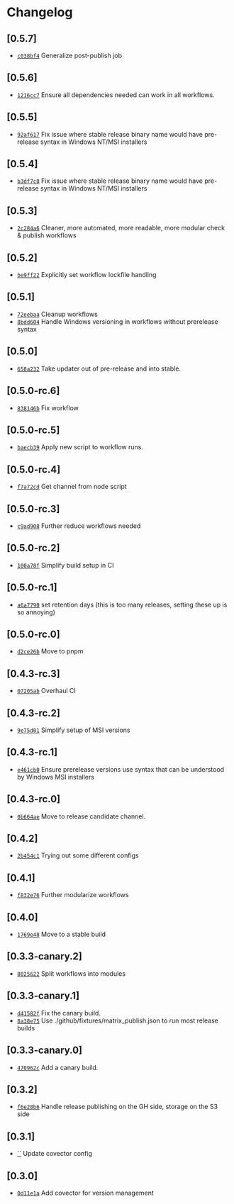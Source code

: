 # Changelog

## \[0.5.7]

- [`c038bf4`](https://github.com/johncarmack1984/my-tauri-updater/commit/c038bf43dd2c26682bfc7699f616cf2065f1635b) Generalize post-publish job

## \[0.5.6]

- [`1216cc7`](https://github.com/johncarmack1984/my-tauri-updater/commit/1216cc706ec27c1f1bd03da437cbef4cef29501b) Ensure all dependencies needed can work in all workflows.

## \[0.5.5]

- [`92af617`](https://github.com/johncarmack1984/my-tauri-updater/commit/92af61722146ae3fa67cb835b91f3572f9527f96) Fix issue where stable release binary name would have pre-release syntax in Windows NT/MSI installers

## \[0.5.4]

- [`b3df7c8`](https://github.com/johncarmack1984/my-tauri-updater/commit/b3df7c88ed9bc3f9259d8865f767e02f3d31e3dc) Fix issue where stable release binary name would have pre-release syntax in Windows NT/MSI installers

## \[0.5.3]

- [`2c284a6`](https://github.com/johncarmack1984/my-tauri-updater/commit/2c284a659e15efd2b386bb92d1f7c31419821025) Cleaner, more automated, more readable, more modular check & publish workflows

## \[0.5.2]

- [`be9ff22`](https://github.com/johncarmack1984/my-tauri-updater/commit/be9ff229e9b89ef194ebba0237b7cddd127aaf1b) Explicitly set workflow lockfile handling

## \[0.5.1]

- [`72eebaa`](https://github.com/johncarmack1984/my-tauri-updater/commit/72eebaa76b6b11f9c5e6faf02d8741498237025a) Cleanup workflows
- [`8bdd604`](https://github.com/johncarmack1984/my-tauri-updater/commit/8bdd604752cc3aae98d7bc679aaff1b18e947c9a) Handle Windows versioning in workflows without prerelease syntax

## \[0.5.0]

- [`658a232`](https://github.com/johncarmack1984/my-tauri-updater/commit/658a232f0d9b6948331206a185cdbf9fd4f16820) Take updater out of pre-release and into stable.

## \[0.5.0-rc.6]

- [`838146b`](https://github.com/johncarmack1984/my-tauri-updater/commit/838146b637f34f27b96692abd9535275d7bccc56) Fix workflow

## \[0.5.0-rc.5]

- [`baecb39`](https://github.com/johncarmack1984/my-tauri-updater/commit/baecb39fea0f1e3e1690f7f7987fc3886fe8d03c) Apply new script to workflow runs.

## \[0.5.0-rc.4]

- [`f7a72cd`](https://github.com/johncarmack1984/my-tauri-updater/commit/f7a72cdbc7a9187e2cdccda56e374780e114cd6c) Get channel from node script

## \[0.5.0-rc.3]

- [`c9ad908`](https://github.com/johncarmack1984/my-tauri-updater/commit/c9ad908a78d2182dadd31456e71fd705a390cb88) Further reduce workflows needed

## \[0.5.0-rc.2]

- [`100a78f`](https://github.com/johncarmack1984/my-tauri-updater/commit/100a78f149b193f2b8e16bc4d63842e29232ce39) Simplify build setup in CI

## \[0.5.0-rc.1]

- [`a6a7790`](https://github.com/johncarmack1984/my-tauri-updater/commit/a6a77903c276e708e12d94a222bd59104f74dd30) set retention days (this is too many releases, setting these up is so annoying)

## \[0.5.0-rc.0]

- [`d2ce26b`](https://github.com/johncarmack1984/my-tauri-updater/commit/d2ce26b4ca4776762f68754960ff52c81af3153b) Move to pnpm

## \[0.4.3-rc.3]

- [`07205ab`](https://github.com/johncarmack1984/my-tauri-updater/commit/07205ab369430b8d1e84ed4042e46445447cc14f) Overhaul CI

## \[0.4.3-rc.2]

- [`9e75d01`](https://github.com/johncarmack1984/my-tauri-updater/commit/9e75d01cace9497f715ed95adc13c8d174f2ed79) Simplify setup of MSI versions

## \[0.4.3-rc.1]

- [`e461cb0`](https://github.com/johncarmack1984/my-tauri-updater/commit/e461cb073078a61e147ca55991b66fa8b64b33e5) Ensure prerelease versions use syntax that can be understood by Windows MSI installers

## \[0.4.3-rc.0]

- [`0b664ae`](https://github.com/johncarmack1984/my-tauri-updater/commit/0b664ae85a1fe7c6860679ba9e4b5b6fa291ea51) Move to release candidate channel.

## \[0.4.2]

- [`2b454c1`](https://github.com/johncarmack1984/my-tauri-updater/commit/2b454c1bceca87bdf2e92945e5ed8638165cbb83) Trying out some different configs

## \[0.4.1]

- [`f832e76`](https://github.com/johncarmack1984/my-tauri-updater/commit/f832e76d5a352bcc14ff77c4802f6a0e7e672ccb) Further modularize workflows

## \[0.4.0]

- [`1769e48`](https://github.com/johncarmack1984/my-tauri-updater/commit/1769e48391b768e480af9c9a187bf3b574576f6c) Move to a stable build

## \[0.3.3-canary.2]

- [`8025622`](https://github.com/johncarmack1984/my-tauri-updater/commit/80256226206f29e48defbef68259da0b9a042d09) Split workflows into modules

## \[0.3.3-canary.1]

- [`d41582f`](https://github.com/johncarmack1984/my-tauri-updater/commit/d41582f9aa57cc2241563f4f27bc0bba5b7c136a) Fix the canary build.
- [`8a38e75`](https://github.com/johncarmack1984/my-tauri-updater/commit/8a38e75160e8795eb109c0676258c3ab4fb793b4) Use ./github/fixtures/matrix_publish.json to run most release builds

## \[0.3.3-canary.0]

- [`470962c`](https://github.com/johncarmack1984/my-tauri-updater/commit/470962c37ab54c02dec766f7088c9700628cab58) Add a canary build.

## \[0.3.2]

- [`f6e28b6`](https://github.com/johncarmack1984/my-tauri-updater/commit/f6e28b631e3af8142c74e129fc388bbee9feafa9) Handle release publishing on the GH side, storage on the S3 side

## \[0.3.1]

- [\`\`](https://github.com/johncarmack1984/my-tauri-updater/commit/undefined) Update covector config

## \[0.3.0]

- [`0d11e1a`](https://github.com/johncarmack1984/my-tauri-updater/commit/0d11e1ac8a1bc94f40eace7c29065c181d50fd28) Add covector for version management
